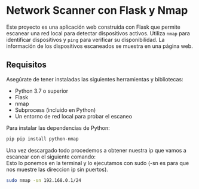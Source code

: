 # Network Scanner con Flask y Nmap

Este proyecto es una aplicación web construida con Flask que permite escanear una red local para detectar dispositivos activos. Utiliza `nmap` para identificar dispositivos y `ping` para verificar su disponibilidad. La información de los dispositivos escaneados se muestra en una página web.

## Requisitos

Asegúrate de tener instaladas las siguientes herramientas y bibliotecas:

- Python 3.7 o superior
- Flask
- nmap
- Subprocess (incluido en Python)
- Un entorno de red local para probar el escaneo

Para instalar las dependencias de Python:

```bash
pip pip install python-nmap
```

Una vez descargado todo procedemos a obtener nuestra ip que vamos a escanear con el siguiente comando:  
Esto lo ponemos en la terminal y lo ejecutamos con sudo (-sn es para que nos muestre las direccion ip sin puertos).

```bash
sudo nmap -sn 192.168.0.1/24
```
